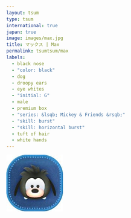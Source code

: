 ```yaml
---
layout: tsum
type: tsum
international: true
japan: true
image: images/max.jpg
title: マックス | Max
permalink: tsumtsum/max
labels:
  - black nose
  - "color: black"
  - dog
  - droopy ears
  - eye whites
  - "initial: G"
  - male
  - premium box
  - "series: &lsqb; Mickey & Friends &rsqb;"
  - "skill: burst"
  - "skill: horizontal burst"
  - tuft of hair
  - white hands
---
```

<img class="ui image" src="../images/max.jpg">
